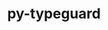 ---
title: "py-typeguard"
layout: cache
categories: [package, v0.22.1]
meta: {"versions": ["2.13.3"], "compilers": ["gcc@=11.4.0", "gcc@=9.4.0", "oneapi@=2024.0.0"], "oss": ["ubuntu20.04", "ubuntu22.04"], "platforms": ["linux"], "targets": ["neoverse_v1", "neoverse_v2", "ppc64le", "x86_64_v3"], "stacks": ["e4s", "e4s-neoverse-v2", "e4s-neoverse_v1", "e4s-oneapi", "e4s-power", "root"], "num_specs": 5, "num_specs_by_stack": {"root": 5, "e4s-power": 1, "e4s-neoverse_v1": 1, "e4s-neoverse-v2": 1, "e4s": 1, "e4s-oneapi": 1}}
spec_details: [{"hash": "4lr3qtfhk7tr54igjhg2frlgja6bhlnt", "compiler": "gcc@=9.4.0", "versions": ["2.13.3"], "os": "ubuntu20.04", "platform": "linux", "target": "ppc64le", "variants": ["build_system=python_pip"], "stacks": ["root", "e4s-power"], "size": "-", "tarball": "https://binaries.spack.io/releases/v0.22.1/build_cache/linux-ubuntu20.04-ppc64le/gcc-9.4.0/py-typeguard-2.13.3/linux-ubuntu20.04-ppc64le-gcc-9.4.0-py-typeguard-2.13.3-4lr3qtfhk7tr54igjhg2frlgja6bhlnt.spack"}, {"hash": "w2ksquejtee5c5f3xgktmsdj4oy6bmwd", "compiler": "gcc@=11.4.0", "versions": ["2.13.3"], "os": "ubuntu22.04", "platform": "linux", "target": "neoverse_v1", "variants": ["build_system=python_pip"], "stacks": ["e4s-neoverse_v1", "root"], "size": "-", "tarball": "https://binaries.spack.io/releases/v0.22.1/build_cache/linux-ubuntu22.04-neoverse_v1/gcc-11.4.0/py-typeguard-2.13.3/linux-ubuntu22.04-neoverse_v1-gcc-11.4.0-py-typeguard-2.13.3-w2ksquejtee5c5f3xgktmsdj4oy6bmwd.spack"}, {"hash": "ck2cn7h4452uqnfhzkobtgjy3dva7fzh", "compiler": "gcc@=11.4.0", "versions": ["2.13.3"], "os": "ubuntu22.04", "platform": "linux", "target": "neoverse_v2", "variants": ["build_system=python_pip"], "stacks": ["e4s-neoverse-v2", "root"], "size": "-", "tarball": "https://binaries.spack.io/releases/v0.22.1/build_cache/linux-ubuntu22.04-neoverse_v2/gcc-11.4.0/py-typeguard-2.13.3/linux-ubuntu22.04-neoverse_v2-gcc-11.4.0-py-typeguard-2.13.3-ck2cn7h4452uqnfhzkobtgjy3dva7fzh.spack"}, {"hash": "zjxwvn6px73g67z72imshtalg4tx37u3", "compiler": "gcc@=11.4.0", "versions": ["2.13.3"], "os": "ubuntu22.04", "platform": "linux", "target": "x86_64_v3", "variants": ["build_system=python_pip"], "stacks": ["e4s", "root"], "size": "-", "tarball": "https://binaries.spack.io/releases/v0.22.1/build_cache/linux-ubuntu22.04-x86_64_v3/gcc-11.4.0/py-typeguard-2.13.3/linux-ubuntu22.04-x86_64_v3-gcc-11.4.0-py-typeguard-2.13.3-zjxwvn6px73g67z72imshtalg4tx37u3.spack"}, {"hash": "gnkjda2fk6q4a6dsmbdc5oroddhjzf5m", "compiler": "oneapi@=2024.0.0", "versions": ["2.13.3"], "os": "ubuntu22.04", "platform": "linux", "target": "x86_64_v3", "variants": ["build_system=python_pip"], "stacks": ["e4s-oneapi", "root"], "size": "-", "tarball": "https://binaries.spack.io/releases/v0.22.1/build_cache/linux-ubuntu22.04-x86_64_v3/oneapi-2024.0.0/py-typeguard-2.13.3/linux-ubuntu22.04-x86_64_v3-oneapi-2024.0.0-py-typeguard-2.13.3-gnkjda2fk6q4a6dsmbdc5oroddhjzf5m.spack"}]
---